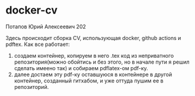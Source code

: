 # docker-cv
Потапов Юрий Алексеевич 202

Здесь происходит сборка CV, использующая docker, github actions и pdftex.
Как все работает:
1) создаем контейнер, копируем в него .tex код из неприватного репозитория(можно обойтись и без этого, но в начале пути я решил сделать имеено так) и собираем pdflatex-ом pdf-ку.
2) далее достаем эту pdf-ку оставшуюся в контейнере в другой контейнер, созданный гитхабом, и уже оттуда пушим ее в репозиторий.
